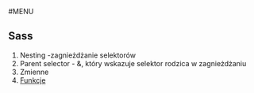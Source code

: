#MENU
## Sass
1. Nesting -zagnieżdżanie selektorów
2. Parent selector - &, który wskazuje selektor rodzica w zagnieżdżaniu
3. Zmienne
4. [Funkcje](https://sass-lang.com/documentation/at-rules/function/)